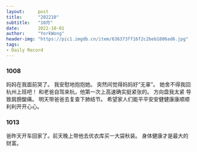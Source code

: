 ```yaml
---
layout:     post
title:      "202210"
subtitle:   "10月"
date:       2022-10-01
author:     "YorkWong"
header-img: "https://pic1.imgdb.cn/item/636373ff16f2c2beb1806ad6.jpg"
tags:
- Daily Record
---
```


### 1008
妈妈在我面前哭了。
我安慰地抱抱她。
突然间觉得妈妈好“无辜”。
她舍不得我回杭州上班吧！
和老爸自驾来杭，他第一次上高速确实挺紧张的。
方向盘我太紧 导致肩膀酸痛。
明天带爸爸去复查下肺结节。
希望家人们能平平安安健健康康顺顺利利开开心心。

### 1013
爸昨天开车回家了。前天晚上带他去优衣库买一大袋秋装。
身体健康才是最大的财富。
